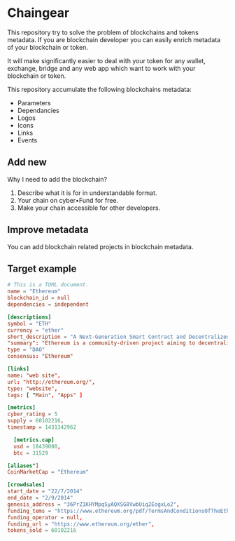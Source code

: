 # Chaingear

This repository try to solve the problem of blockchains and tokens metadata.
If you are blockchain developer you can easily enrich metadata of your blockchain or token.

It will make significantly easier to deal with your token for any wallet, exchange, bridge and any web app which want to work with your blockchain or token.

This repository accumulate the following blockchains metadata:
- Parameters
- Dependancies
- Logos
- Icons
- Links
- Events

## Add new

Why I need to add the blockchain?

1. Describe what it is for in understandable format.
2. Your chain on cyber•Fund for free.
3. Make your chain accessible for other developers.

## Improve metadata
You can add blockchain related projects in blockchain metadata.

## Target example
```toml
# This is a TOML document.
name = "Ethereum"
blockchain_id = null
dependencies = independent

[descriptions]
symbol = "ETH"
currency = "ether"
short_description = "A Next-Generation Smart Contract and Decentralized Application Platform",
"summary": "Ethereum is a community-driven project aiming to decentralize the internet and return it to its democratic roots. It is a platform for building and running applications which do not need to rely on trust and cannot be controlled by any central authority."
type = "DAO"
consensus: "Ethereum"

[links]
name: "web site",
url: "http://ethereum.org/",
type: "website",
tags: [ "Main", "Apps" ]

[metrics]
cyber_rating = 5
supply = 60102216,
timestamp = 1431342962

  [metrics.cap]
  usd = 18439000,
  btc = 31529

[aliases"]
CoinMarketCap = "Ethereum"

[crowdsales]
start_date = "22/7/2014"
end_date = "2/9/2014"
genesis_address = "36PrZ1KHYMpqSyAQXSG8VwbUiq2EogxLo2",
funding_tems = "https://www.ethereum.org/pdf/TermsAndConditionsOfTheEthereumGenesisSale.pdf",
funding_operator = null,
funding_url = "https://www.ethereum.org/ether",
tokens_sold = 60102216
```
